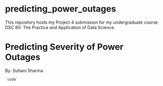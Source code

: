 # predicting_power_outages
This repository hosts my Project 4 submission for my undergraduate course DSC 80: The Practice and Application of Data Science.

# Predicting Severity of Power Outages 
By: Suhani Sharma

	`code`
